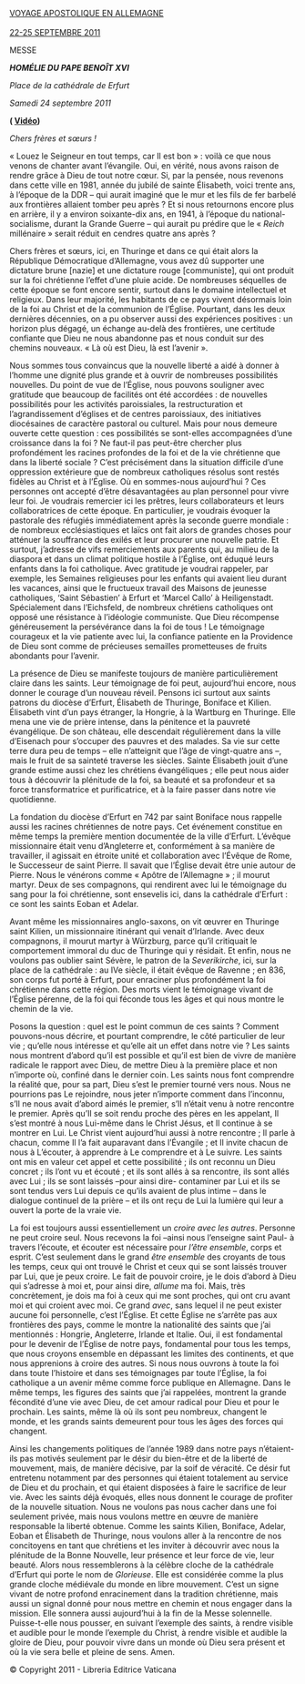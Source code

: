 [VOYAGE APOSTOLIQUE EN ALLEMAGNE\
\
22-25 SEPTEMBRE 2011](/content/benedict-xvi/fr/travels/2011/index_germania.html)

MESSE

***HOMÉLIE DU PAPE BENOÎT XVI***

*Place de la cathédrale *de Erfurt**

*Samedi 24 septembre 2011*

**( [Vidéo](http://player.rv.va/vaticanplayer.asp?language=it&tic=VA_EA6EA388))**

*Chers frères et sœurs !*

« Louez le Seigneur en tout temps, car Il est bon » : voilà ce que nous venons de chanter avant l’évangile. Oui, en vérité, nous avons raison de rendre grâce à Dieu de tout notre cœur. Si, par la pensée, nous revenons dans cette ville en 1981, année du jubilé de sainte Élisabeth, voici trente ans, à l’époque de la DDR – qui aurait imaginé que le mur et les fils de fer barbelé aux frontières allaient tomber peu après ? Et si nous retournons encore plus en arrière, il y a environ soixante-dix ans, en 1941, à l’époque du national-socialisme, durant la Grande Guerre – qui aurait pu prédire que le « *Reich* millénaire » serait réduit en cendres quatre ans après ?

Chers frères et sœurs, ici, en Thuringe et dans ce qui était alors la République Démocratique d’Allemagne, vous avez dû supporter une dictature brune \[nazie\] et une dictature rouge \[communiste\], qui ont produit sur la foi chrétienne l’effet d’une pluie acide. De nombreuses séquelles de cette époque se font encore sentir, surtout dans le domaine intellectuel et religieux. Dans leur majorité, les habitants de ce pays vivent désormais loin de la foi au Christ et de la communion de l’Église. Pourtant, dans les deux dernières décennies, on a pu observer aussi des expériences positives : un horizon plus dégagé, un échange au-delà des frontières, une certitude confiante que Dieu ne nous abandonne pas et nous conduit sur des chemins nouveaux. « Là où est Dieu, là est l’avenir ».

Nous sommes tous convaincus que la nouvelle liberté a aidé à donner à l’homme une dignité plus grande et à ouvrir de nombreuses possibilités nouvelles. Du point de vue de l’Église, nous pouvons souligner avec gratitude que beaucoup de facilités ont été accordées : de nouvelles possibilités pour les activités paroissiales, la restructuration et l’agrandissement d’églises et de centres paroissiaux, des initiatives diocésaines de caractère pastoral ou culturel. Mais pour nous demeure ouverte cette question : ces possibilités se sont-elles accompagnées d’une croissance dans la foi ? Ne faut-il pas peut-être chercher plus profondément les racines profondes de la foi et de la vie chrétienne que dans la liberté sociale ? C’est précisément dans la situation difficile d’une oppression extérieure que de nombreux catholiques résolus sont restés fidèles au Christ et à l’Église. Où en sommes-nous aujourd’hui ? Ces personnes ont accepté d’être désavantagées au plan personnel pour vivre leur foi. Je voudrais remercier ici les prêtres, leurs collaborateurs et leurs collaboratrices de cette époque. En particulier, je voudrais évoquer la pastorale des réfugiés immédiatement après la seconde guerre mondiale : de nombreux ecclésiastiques et laïcs ont fait alors de grandes choses pour atténuer la souffrance des exilés et leur procurer une nouvelle patrie. Et surtout, j’adresse de vifs remerciements aux parents qui, au milieu de la diaspora et dans un climat politique hostile à l’Église, ont éduqué leurs enfants dans la foi catholique. Avec gratitude je voudrai rappeler, par exemple, les Semaines religieuses pour les enfants qui avaient lieu durant les vacances, ainsi que le fructueux travail des Maisons de jeunesse catholiques, ‘Saint Sébastien’ à Erfurt et ‘Marcel Callo’ à Heiligenstadt. Spécialement dans l’Eichsfeld, de nombreux chrétiens catholiques ont opposé une résistance à l’idéologie communiste. Que Dieu récompense généreusement la persévérance dans la foi de tous ! Le témoignage courageux et la vie patiente avec lui, la confiance patiente en la Providence de Dieu sont comme de précieuses semailles prometteuses de fruits abondants pour l’avenir.

La présence de Dieu se manifeste toujours de manière particulièrement claire dans les saints. Leur témoignage de foi peut, aujourd’hui encore, nous donner le courage d’un nouveau réveil. Pensons ici surtout aux saints patrons du diocèse d’Erfurt, Élisabeth de Thuringe, Boniface et Kilien. Élisabeth vint d’un pays étranger, la Hongrie, à la Wartburg en Thuringe. Elle mena une vie de prière intense, dans la pénitence et la pauvreté évangélique. De son château, elle descendait régulièrement dans la ville d’Eisenach pour s’occuper des pauvres et des malades. Sa vie sur cette terre dura peu de temps – elle n’atteignit que l’âge de vingt-quatre ans –, mais le fruit de sa sainteté traverse les siècles. Sainte Élisabeth jouit d’une grande estime aussi chez les chrétiens évangéliques ; elle peut nous aider tous à découvrir la plénitude de la foi, sa beauté et sa profondeur et sa force transformatrice et purificatrice, et à la faire passer dans notre vie quotidienne.

La fondation du diocèse d’Erfurt en 742 par saint Boniface nous rappelle aussi les racines chrétiennes de notre pays. Cet événement constitue en même temps la première mention documentée de la ville d’Erfurt. L’évêque missionnaire était venu d’Angleterre et, conformément à sa manière de travailler, il agissait en étroite unité et collaboration avec l’Évêque de Rome, le Successeur de saint Pierre. Il savait que l’Église devait être unie autour de Pierre. Nous le vénérons comme « Apôtre de l’Allemagne » ; il mourut martyr. Deux de ses compagnons, qui rendirent avec lui le témoignage du sang pour la foi chrétienne, sont ensevelis ici, dans la cathédrale d’Erfurt : ce sont les saints Eoban et Adelar.

Avant même les missionnaires anglo-saxons, on vit œuvrer en Thuringe saint Kilien, un missionnaire itinérant qui venait d’Irlande. Avec deux compagnons, il mourut martyr à Würzburg, parce qu’il critiquait le comportement immoral du duc de Thuringe qui y résidait. Et enfin, nous ne voulons pas oublier saint Sévère, le patron de la *Severikirche*, ici, sur la place de la cathédrale : au IVe siècle, il était évêque de Ravenne ; en 836, son corps fut porté à Erfurt, pour enraciner plus profondément la foi chrétienne dans cette région. Des morts vient le témoignage vivant de l’Église pérenne, de la foi qui féconde tous les âges et qui nous montre le chemin de la vie.

Posons la question : quel est le point commun de ces saints ? Comment pouvons-nous décrire, et pourtant comprendre, le côté particulier de leur vie ; qu’elle nous intéresse et qu’elle ait un effet dans notre vie ? Les saints nous montrent d’abord qu’il est possible et qu’il est bien de vivre de manière radicale le rapport avec Dieu, de mettre Dieu à la première place et non n’importe où, confiné dans le dernier coin. Les saints nous font comprendre la réalité que, pour sa part, Dieu s’est le premier tourné vers nous. Nous ne pourrions pas Le rejoindre, nous jeter n’importe comment dans l’inconnu, s’Il ne nous avait d’abord aimés le premier, s’Il n’était venu à notre rencontre le premier. Après qu’Il se soit rendu proche des pères en les appelant, Il s’est montré à nous Lui-même dans le Christ Jésus, et Il continue à se montrer en Lui. Le Christ vient aujourd’hui aussi à notre rencontre ; Il parle à chacun, comme Il l’a fait auparavant dans l’Évangile ; et Il invite chacun de nous à L’écouter, à apprendre à Le comprendre et à Le suivre. Les saints ont mis en valeur cet appel et cette possibilité ; ils ont reconnu un Dieu concret ; ils l’ont vu et écouté ; et ils sont allés à sa rencontre, ils sont allés avec Lui ; ils se sont laissés –pour ainsi dire- contaminer par Lui et ils se sont tendus vers Lui depuis ce qu’ils avaient de plus intime – dans le dialogue continuel de la prière – et ils ont reçu de Lui la lumière qui leur a ouvert la porte de la vraie vie.

La foi est toujours aussi essentiellement un *croire avec les autres*. Personne ne peut croire seul. Nous recevons la foi –ainsi nous l’enseigne saint Paul- à travers l’écoute, et écouter est nécessaire pour *l’être ensemble*, corps et esprit. C’est seulement dans le grand *être ensemble* des croyants de tous les temps, ceux qui ont trouvé le Christ et ceux qui se sont laissés trouver par Lui, que je peux croire. Le fait de pouvoir croire, je le dois d’abord à Dieu qui s’adresse à moi et, pour ainsi dire, *allume* ma foi. Mais, très concrètement, je dois ma foi à ceux qui me sont proches, qui ont cru avant moi et qui croient avec moi. Ce grand *avec*, sans lequel il ne peut exister aucune foi personnelle, c’est l’Église. Et cette Église ne s’arrête pas aux frontières des pays, comme le montre la nationalité des saints que j’ai mentionnés : Hongrie, Angleterre, Irlande et Italie. Oui, il est fondamental pour le devenir de l’Église de notre pays, fondamental pour tous les temps, que nous croyons ensemble en dépassant les limites des continents, et que nous apprenions à croire des autres. Si nous nous ouvrons à toute la foi dans toute l’histoire et dans ses témoignages par toute l’Église, la foi catholique a un avenir même comme force publique en Allemagne. Dans le même temps, les figures des saints que j’ai rappelées, montrent la grande fécondité d’une vie avec Dieu, de cet amour radical pour Dieu et pour le prochain. Les saints, même là où ils sont peu nombreux, changent le monde, et les grands saints demeurent pour tous les âges des forces qui changent.

Ainsi les changements politiques de l’année 1989 dans notre pays n’étaient-ils pas motivés seulement par le désir du bien-être et de la liberté de mouvement, mais, de manière décisive, par la soif de véracité. Ce désir fut entretenu notamment par des personnes qui étaient totalement au service de Dieu et du prochain, et qui étaient disposées à faire le sacrifice de leur vie. Avec les saints déjà évoqués, elles nous donnent le courage de profiter de la nouvelle situation. Nous ne voulons pas nous cacher dans une foi seulement privée, mais nous voulons mettre en œuvre de manière responsable la liberté obtenue. Comme les saints Kilien, Boniface, Adelar, Eoban et Élisabeth de Thuringe, nous voulons aller à la rencontre de nos concitoyens en tant que chrétiens et les inviter à découvrir avec nous la plénitude de la Bonne Nouvelle, leur présence et leur force de vie, leur beauté. Alors nous ressemblerons à la célèbre cloche de la cathédrale d’Erfurt qui porte le nom de *Glorieuse*. Elle est considérée comme la plus grande cloche médiévale du monde en libre mouvement. C’est un signe vivant de notre profond enracinement dans la tradition chrétienne, mais aussi un signal donné pour nous mettre en chemin et nous engager dans la mission. Elle sonnera aussi aujourd’hui à la fin de la Messe solennelle. Puisse-t-elle nous pousser, en suivant l’exemple des saints, à rendre visible et audible pour le monde l’exemple du Christ, à rendre visible et audible la gloire de Dieu, pour pouvoir vivre dans un monde où Dieu sera présent et où la vie sera belle et pleine de sens. Amen.

© Copyright 2011 - Libreria Editrice Vaticana